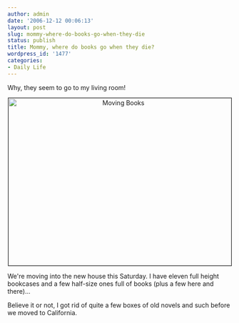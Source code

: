 ```yaml
---
author: admin
date: '2006-12-12 00:06:13'
layout: post
slug: mommy-where-do-books-go-when-they-die
status: publish
title: Mommy, where do books go when they die?
wordpress_id: '1477'
categories:
- Daily Life
---
```

Why, they seem to go to my living room!
<p align="center"><a title="Photo Sharing" href="http://www.flickr.com/photos/albill/320274382/"><img width="500" height="375" border="1" alt="Moving Books" src="http://static.flickr.com/126/320274382_6d9d1f45ce.jpg" /></a></p>
We're moving into the new house this Saturday. I have eleven full height bookcases and a few half-size ones full of books (plus a few here and there)...

Believe it or not, I got rid of quite a few boxes of old novels and such before we moved to California.
